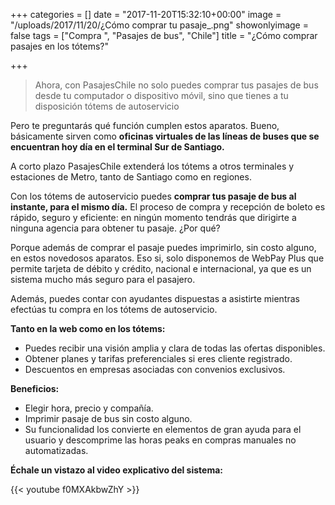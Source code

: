 +++
categories = []
date = "2017-11-20T15:32:10+00:00"
image = "/uploads/2017/11/20/¿Cómo comprar tu pasaje_.png"
showonlyimage = false
tags = ["Compra ", "Pasajes de bus", "Chile"]
title = "¿Cómo comprar pasajes en los tótems?"

+++
> Ahora, con PasajesChile no solo puedes comprar tus pasajes de bus desde tu computador o dispositivo móvil, sino que tienes a tu disposición tótems de autoservicio

Pero te preguntarás qué función cumplen estos aparatos. Bueno, básicamente sirven como **oficinas virtuales de las líneas de buses que se encuentran hoy día en el terminal Sur de Santiago.**

A corto plazo PasajesChile extenderá los tótems a otros terminales y estaciones de Metro, tanto de Santiago como en regiones.

Con los tótems de autoservicio puedes **comprar tus pasaje de bus al instante, para el mismo día.** El proceso de compra y recepción de boleto es rápido, seguro y eficiente: en ningún momento tendrás que dirigirte a ninguna agencia para obtener tu pasaje. ¿Por qué?

Porque además de comprar el pasaje puedes imprimirlo, sin costo alguno, en estos novedosos aparatos. Eso si, solo disponemos de WebPay Plus que permite tarjeta de débito y crédito, nacional e internacional, ya que es un sistema mucho más seguro para el pasajero.

Además, puedes contar con ayudantes dispuestas a asistirte mientras efectúas tu compra en los tótems de autoservicio.

**Tanto en la web como en los tótems:**

* Puedes recibir una visión amplia y clara de todas las ofertas disponibles.
* Obtener planes y tarifas preferenciales si eres cliente registrado.
* Descuentos en empresas asociadas con convenios exclusivos.

**Beneficios:**

* Elegir hora, precio y compañía.
* Imprimir pasaje de bus sin costo alguno.
* Su funcionalidad los convierte en elementos de gran ayuda para el usuario y descomprime las horas peaks en compras manuales no automatizadas.

**Échale un vistazo al video explicativo del sistema:**

{{< youtube f0MXAkbwZhY >}}
